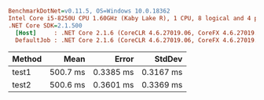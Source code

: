 ``` ini

BenchmarkDotNet=v0.11.5, OS=Windows 10.0.18362
Intel Core i5-8250U CPU 1.60GHz (Kaby Lake R), 1 CPU, 8 logical and 4 physical cores
.NET Core SDK=2.1.500
  [Host]     : .NET Core 2.1.6 (CoreCLR 4.6.27019.06, CoreFX 4.6.27019.05), 64bit RyuJIT  [AttachedDebugger]
  DefaultJob : .NET Core 2.1.6 (CoreCLR 4.6.27019.06, CoreFX 4.6.27019.05), 64bit RyuJIT


```
| Method |     Mean |     Error |    StdDev |
|------- |---------:|----------:|----------:|
|  test1 | 500.7 ms | 0.3385 ms | 0.3167 ms |
|  test2 | 500.6 ms | 0.3601 ms | 0.3369 ms |
